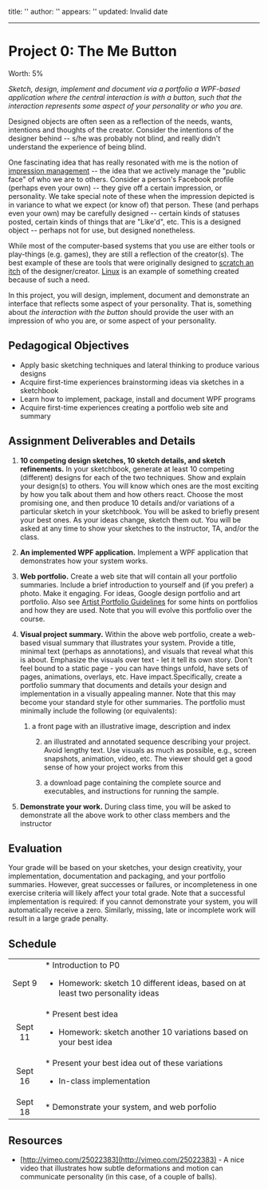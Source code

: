 title: ''
author: ''
appears: ''
updated: Invalid date

---

# Project 0: The Me Button

Worth: 5%

_Sketch, design, implement and document via a portfolio a WPF-based application where the central interaction is with a button, such that the interaction represents some aspect of your personality or who you are._

Designed objects are often seen as a reflection of the needs, wants, intentions and thoughts of the creator. Consider the intentions of the designer behind  -- s/he was probably not blind, and really didn't understand the experience of being blind. 

One fascinating idea that has really resonated with me is the notion of [impression management](http://en.wikipedia.org/wiki/Impression_management) -- the idea that we actively manage the "public face" of who we are to others. Consider a person's Facebook profile (perhaps even your own) -- they give off a certain impression, or personality. We take special note of these when the impression depicted is in variance to what we expect (or know of) that person. These (and perhaps even your own) may be carefully designed -- certain kinds of statuses posted, certain kinds of things that are "Like'd", etc. This is a designed object -- perhaps not for use, but designed nonetheless.

While most of the computer-based systems that you use are either tools or play-things (e.g. games), they are still a reflection of the creator(s). The best example of these are tools that were originally designed to [scratch an itch](http://en.wikipedia.org/wiki/The_Cathedral_and_the_Bazaar) of the designer/creator. [Linux](http://en.wikipedia.org/wiki/Tanenbaum%E2%80%93Torvalds_debate) is an example of something created because of such a need.

In this project, you will design, implement, document and demonstrate an interface that reflects some aspect of your personality. That is, something about _the interaction with the button_ should provide the user with an impression of who you are, or some aspect of your personality.

## Pedagogical Objectives

* Apply basic sketching techniques and lateral thinking to produce various designs
* Acquire first-time experiences brainstorming ideas via sketches in a sketchbook
* Learn how to implement, package, install and document WPF programs
* Acquire first-time experiences creating a portfolio web site and summary

## Assignment Deliverables and Details

1.  **10 competing design sketches, 10 sketch details, and sketch refinements.** In your sketchbook, generate at least 10 competing (different) designs for each of the two techniques. Show and explain your design(s) to others. You will know which ones are the most exciting by how you talk about them and how others react. Choose the most promising one, and then produce 10 details and/or variations of a particular sketch in your sketchbook. You will be asked to briefly present your best ones. As your ideas change, sketch them out. You will be asked at any time to show your sketches to the instructor, TA, and/or the class.

2.  **An implemented WPF application.** Implement a WPF application that demonstrates how your system works.

3.  **Web portfolio.** Create a web site that will contain all your portfolio summaries. Include a brief introduction to yourself and (if you prefer) a photo. Make it engaging. For ideas, Google design portfolio and art portfolio. Also see [Artist Portfolio Guidelines](http://art-support.com/portfolio.htm) for some hints on portfolios and how they are used. Note that you will evolve this portfolio over the course.

4.  **Visual project summary.** Within the above web portfolio, create a web-based visual summary that illustrates your system. Provide a title, minimal text (perhaps as annotations), and visuals that reveal what this is about. Emphasize the visuals over text - let it tell its own story. Don't feel bound to a static page - you can have things unfold, have sets of pages, animations, overlays, etc. Have impact.Specifically, create a portfolio summary that documents and details your design and implementation in a visually appealing manner. Note that this may become your standard style for other summaries. The portfolio must minimally include the following (or equivalents):

    1.  a front page with an illustrative image, description and index

        2.  an illustrated and annotated sequence describing your project. Avoid lengthy text. Use visuals as much as possible, e.g., screen snapshots, animation, video, etc. The viewer should get a good sense of how your project works from this

        3.  a download page containing the complete source and executables, and instructions for running the sample.
5.  **Demonstrate your work.** During class time, you will be asked to demonstrate all the above work to other class members and the instructor

## Evaluation

Your grade will be based on your sketches, your design creativity, your implementation, documentation and packaging, and your portfolio summaries. However, great successes or failures, or incompleteness in one exercise criteria will likely affect your total grade. Note that a successful implementation is required: if you cannot demonstrate your system, you will automatically receive a zero. Similarly, missing, late or incomplete work will result in a large grade penalty.

## Schedule

<table><tr><td align="center">Sept 9</td><td>* Introduction to P0

* Homework: sketch 10 different ideas, based on at least two personality ideas</td></tr>
<tr><td align="center">Sept 11</td><td>* Present best idea

* Homework: sketch another 10 variations based on your best idea</td></tr>
<tr><td align="center">Sept 16</td><td>* Present your best idea out of these variations

* In-class implementation</td></tr>
<tr><td align="center">Sept 18</td><td>* Demonstrate your system, and web porfolio</td></tr>
</table>

## Resources

* [http://vimeo.com/25022383](http://vimeo.com/25022383) - A nice video that illustrates how subtle deformations and motion can communicate personality (in this case, of a couple of balls).
